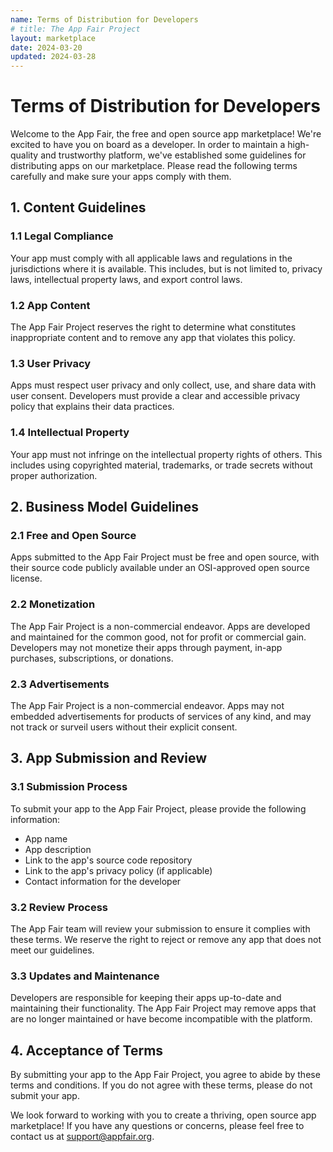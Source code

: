 ```yaml
---
name: Terms of Distribution for Developers
# title: The App Fair Project
layout: marketplace
date: 2024-03-20
updated: 2024-03-28
---
```


# Terms of Distribution for Developers

Welcome to the App Fair, the free and open source app marketplace! We're excited to have you on board as a developer. In order to maintain a high-quality and trustworthy platform, we've established some guidelines for distributing apps on our marketplace. Please read the following terms carefully and make sure your apps comply with them.

## 1. Content Guidelines

### 1.1 Legal Compliance

Your app must comply with all applicable laws and regulations in the jurisdictions where it is available. This includes, but is not limited to, privacy laws, intellectual property laws, and export control laws.

### 1.2 App Content

The App Fair Project reserves the right to determine what constitutes inappropriate content and to remove any app that violates this policy.

### 1.3 User Privacy

Apps must respect user privacy and only collect, use, and share data with user consent. Developers must provide a clear and accessible privacy policy that explains their data practices.

### 1.4 Intellectual Property

Your app must not infringe on the intellectual property rights of others. This includes using copyrighted material, trademarks, or trade secrets without proper authorization.

## 2. Business Model Guidelines

### 2.1 Free and Open Source

Apps submitted to the App Fair Project must be free and open source, with their source code publicly available under an OSI-approved open source license.

### 2.2 Monetization

The App Fair Project is a non-commercial endeavor. Apps are developed and maintained for the common good, not for profit or commercial gain. Developers may not monetize their apps through payment, in-app purchases, subscriptions, or donations.

### 2.3 Advertisements

The App Fair Project is a non-commercial endeavor. Apps may not embedded advertisements for products of services of any kind, and may not track or surveil users without their explicit consent.

## 3. App Submission and Review

### 3.1 Submission Process

To submit your app to the App Fair Project, please provide the following information:

- App name
- App description
- Link to the app's source code repository
- Link to the app's privacy policy (if applicable)
- Contact information for the developer

### 3.2 Review Process

The App Fair team will review your submission to ensure it complies with these terms. We reserve the right to reject or remove any app that does not meet our guidelines.

### 3.3 Updates and Maintenance

Developers are responsible for keeping their apps up-to-date and maintaining their functionality. The App Fair Project may remove apps that are no longer maintained or have become incompatible with the platform.

## 4. Acceptance of Terms

By submitting your app to the App Fair Project, you agree to abide by these terms and conditions. If you do not agree with these terms, please do not submit your app.

We look forward to working with you to create a thriving, open source app marketplace! If you have any questions or concerns, please feel free to contact us at [support@appfair.org](mailto:support@appfair.org).
